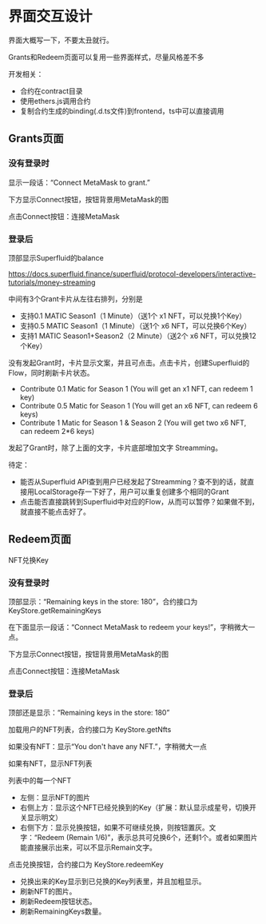 # 界面交互设计

界面大概写一下，不要太丑就行。

Grants和Redeem页面可以复用一些界面样式，尽量风格差不多

开发相关：
- 合约在contract目录
- 使用ethers.js调用合约
- 复制合约生成的binding(.d.ts文件)到frontend，ts中可以直接调用


## Grants页面

### 没有登录时

显示一段话：“Connect MetaMask to grant.”

下方显示Connect按钮，按钮背景用MetaMask的图

点击Connect按钮：连接MetaMask

### 登录后

顶部显示Superfluid的balance

https://docs.superfluid.finance/superfluid/protocol-developers/interactive-tutorials/money-streaming

中间有3个Grant卡片从左往右排列，分别是
- 支持0.1 MATIC Season1（1 Minute）（送1个 x1 NFT，可以兑换1个Key）
- 支持0.5 MATIC Season1（1 Minute）（送1个 x6 NFT，可以兑换6个Key）
- 支持1 MATIC Season1+Season2（2 Minute）（送2个 x6 NFT，可以兑换12个Key）

没有发起Grant时，卡片显示文案，并且可点击。点击卡片，创建Superfluid的Flow，同时刷新卡片状态。
- Contribute 0.1 Matic for Season 1 (You will get an x1 NFT, can redeem 1 key)
- Contribute 0.5 Matic for Season 1 (You will get an x6 NFT, can redeem 6 keys)
- Contribute 1 Matic for Season 1 & Season 2 (You will get two x6 NFT, can redeem 2*6 keys)

发起了Grant时，除了上面的文字，卡片底部增加文字 Streamming。

待定：
- 能否从Superfluid API查到用户已经发起了Streamming？查不到的话，就直接用LocalStorage存一下好了，用户可以重复创建多个相同的Grant
- 点击能否直接跳转到Superfluid中对应的Flow，从而可以暂停？如果做不到，就直接不能点击好了。


## Redeem页面

NFT兑换Key

### 没有登录时

顶部显示：“Remaining keys in the store: 180”，合约接口为 KeyStore.getRemainingKeys

在下面显示一段话：“Connect MetaMask to redeem your keys!”，字稍微大一点。

下方显示Connect按钮，按钮背景用MetaMask的图

点击Connect按钮：连接MetaMask

### 登录后

顶部还是显示：“Remaining keys in the store: 180”

加载用户的NFT列表，合约接口为 KeyStore.getNfts

如果没有NFT：显示“You don't have any NFT.”，字稍微大一点

如果有NFT，显示NFT列表

列表中的每一个NFT
- 左侧：显示NFT的图片
- 右侧上方：显示这个NFT已经兑换到的Key（扩展：默认显示成星号，切换开关显示明文）
- 右侧下方：显示兑换按钮，如果不可继续兑换，则按钮置灰。文字：“Redeem (Remain 1/6)”，表示总共可兑换6个，还剩1个。或者如果图片能直接展示出来，可以不显示Remain文字。

点击兑换按钮，合约接口为 KeyStore.redeemKey
- 兑换出来的Key显示到已兑换的Key列表里，并且加粗显示。
- 刷新NFT的图片。
- 刷新Redeem按钮状态。
- 刷新RemainingKeys数量。

